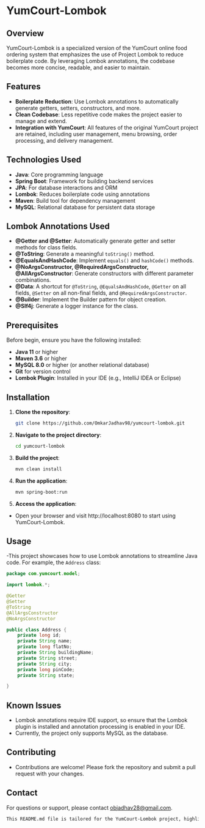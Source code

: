 # YumCourt-Lombok

## Overview

YumCourt-Lombok is a specialized version of the YumCourt online food ordering system that emphasizes the use of Project Lombok to reduce boilerplate code. By leveraging Lombok annotations, the codebase becomes more concise, readable, and easier to maintain.

## Features

- **Boilerplate Reduction**: Use Lombok annotations to automatically generate getters, setters, constructors, and more.
- **Clean Codebase**: Less repetitive code makes the project easier to manage and extend.
- **Integration with YumCourt**: All features of the original YumCourt project are retained, including user management, menu browsing, order processing, and delivery management.

## Technologies Used

- **Java**: Core programming language
- **Spring Boot**: Framework for building backend services
- **JPA**: For database interactions and ORM
- **Lombok**: Reduces boilerplate code using annotations
- **Maven**: Build tool for dependency management
- **MySQL**: Relational database for persistent data storage

## Lombok Annotations Used

- **@Getter and @Setter**: Automatically generate getter and setter methods for class fields.
- **@ToString**: Generate a meaningful `toString()` method.
- **@EqualsAndHashCode**: Implement `equals()` and `hashCode()` methods.
- **@NoArgsConstructor, @RequiredArgsConstructor, @AllArgsConstructor**: Generate constructors with different parameter combinations.
- **@Data**: A shortcut for `@ToString`, `@EqualsAndHashCode`, `@Getter` on all fields, `@Setter` on all non-final fields, and `@RequiredArgsConstructor`.
- **@Builder**: Implement the Builder pattern for object creation.
- **@Slf4j**: Generate a logger instance for the class.

## Prerequisites

Before begin, ensure you have the following installed:

- **Java 11** or higher
- **Maven 3.6** or higher
- **MySQL 8.0** or higher (or another relational database)
- **Git** for version control
- **Lombok Plugin**: Installed in your IDE (e.g., IntelliJ IDEA or Eclipse)

## Installation

1. **Clone the repository**:
   ```bash
   git clone https://github.com/OmkarJadhav98/yumcourt-lombok.git

2. **Navigate to the project directory**:
   ```bash
   cd yumcourt-lombok
   
3. **Build the project**:
   ```bash
   mvn clean install

4. **Run the application**:
   ```bash
   mvn spring-boot:run

5. **Access the application**:
- Open your browser and visit http://localhost:8080 to start using YumCourt-Lombok.

## Usage
-This project showcases how to use Lombok annotations to streamline Java code. For example, the `Address` class:
   ```java
   package com.yumcourt.model;
   
   import lombok.*;
   
   @Getter
   @Setter
   @ToString
   @AllArgsConstructor
   @NoArgsConstructor
   
   public class Address {
       private long id;
       private String name;
       private long flatNo;
       private String buildingName;
       private String street;
       private String city;
       private long pinCode;
       private String state;
   
   }
   ```

## Known Issues
- Lombok annotations require IDE support, so ensure that the Lombok plugin is installed and annotation processing is enabled in your IDE.
- Currently, the project only supports MySQL as the database.

## Contributing
-  Contributions are welcome! Please fork the repository and submit a pull request with your changes.

## Contact
For questions or support, please contact [objadhav28@gmail.com](mailto:objadhav28@gmail.com).
   ```bash
   This README.md file is tailored for the YumCourt-Lombok project, highlighting the use of Lombok and providing all necessary setup instructions.
